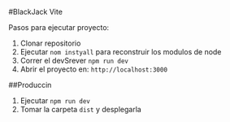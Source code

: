#BlackJack Vite

Pasos para ejecutar proyecto:

1. Clonar repositorio
2. Ejecutar ```nom instyall``` para reconstruir los modulos de node
3. Correr el devSrever ```npm run dev```
4. Abrir el proyecto en: ```http://localhost:3000```

##Produccin

1. Ejecutar ```npm run dev```
2. Tomar la carpeta ```dist``` y desplegarla